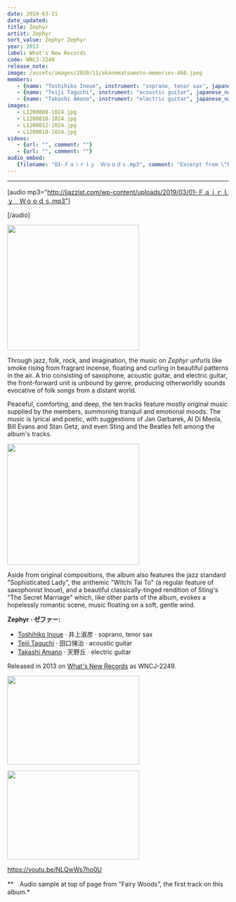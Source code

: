```yaml
---
date: 2019-03-21
date_updated: 
title: Zephyr
artist: Zephyr
sort_value: Zephyr Zephyr
year: 2013
label: What's New Records
code: WNCJ-2249
release_note: 
image: /assets/images/2020/11/akanematsumoto-memories-460.jpeg
members:
   - {name: "Toshihiko Inoue", instrument: "soprano, tenor sax", japanese_name: 井上淑彦, url: "http://inouetoshihiko.com"}
   - {name: "Teiji Taguchi", instrument: "acoustic guitar", japanese_name: 田口悌治, url: "https://tag-gtr.wixsite.com/home"}
   - {name: "Takashi Amano", instrument: "electric guitar", japanese_name: 天野丘, url: "https://blog.goo.ne.jp/amaqguitar"}
images: 
   - L1200808-1024.jpg
   - L1200810-1024.jpg
   - L1200812-1024.jpg
   - L1200818-1024.jpg
videos: 
   - {url: "", comment: ""}
   - {url: "", comment: ""}
audio_embed:
   {filename: "01-Ｆａｉｒｌｙ　Ｗｏｏｄｓ.mp3", comment: "Excerpt from \"Fairy Woods\", the first track on this album:"}
---
```

---
[audio mp3="http://jjazzist.com/wp-content/uploads/2019/03/01-Ｆａｉｒｌｙ　Ｗｏｏｄｓ.mp3"]

[/audio]

<a href="http://www.jjazzist.com/wp-content/uploads/2018/11/L1200808.jpg"><img class="size-medium wp-image-3108 alignright" src="http://www.jjazzist.com/wp-content/uploads/2018/11/L1200808-300x285.jpg" alt="" width="300" height="285" /></a>

Through jazz, folk, rock, and imagination, the music on *Zephyr* unfurls like smoke rising from fragrant incense, floating and curling in beautiful patterns in the air. A trio consisting of saxophone, acoustic guitar, and electric guitar, the front-forward unit is unbound by genre, producing otherworldly sounds evocative of folk songs from a distant world.

Peaceful, comforting, and deep, the ten tracks feature mostly original music supplied by the members, summoning tranquil and emotional moods. The music is lyrical and poetic, with suggestions of Jan Garbarek, Al Di Meola, Bill Evans and Stan Getz, and even Sting and the Beatles felt among the album's tracks.

<a href="http://www.jjazzist.com/wp-content/uploads/2018/11/L1200810.jpg"><img class="size-medium wp-image-3109 alignright" src="http://www.jjazzist.com/wp-content/uploads/2018/11/L1200810-300x275.jpg" alt="" width="300" height="275" data-temp-aztec-id="5bfbae5b-977b-4e91-aa68-a035c8b982ca" /></a>

Aside from original compositions, the album also features the jazz standard "Sophisticated Lady", the anthemic "Witchi Tai To" (a regular feature of saxophonist Inoue), and a beautiful classically-tinged rendition of Sting's "The Secret Marriage" which, like other parts of the album, evokes a hopelessly romantic scene, music floating on a soft, gentle wind.

<strong>Zephyr · ゼファー:</strong>
<ul>
 	<li><a href="http://inouetoshihiko.com">Toshihiko Inoue</a> · 井上淑彦 · soprano, tenor sax</li>
 	<li><a href="https://tag-gtr.wixsite.com/home">Teiji Taguchi</a> · 田口悌治 · acoustic guitar</li>
 	<li><a href="https://blog.goo.ne.jp/amaqguitar">Takashi Amano</a> · 天野丘 · electric guitar</li>
</ul>
Released in 2013 on <a href="http://www.wn-records.com">What's New Records</a> as WNCJ-2249.

<a href="http://www.jjazzist.com/wp-content/uploads/2018/11/L1200812.jpg"><img class="alignnone size-medium wp-image-3110" src="http://www.jjazzist.com/wp-content/uploads/2018/11/L1200812-300x201.jpg" alt="" width="300" height="201" /></a>

<a href="http://www.jjazzist.com/wp-content/uploads/2018/11/L1200818.jpg"><img class="alignnone size-medium wp-image-3111" src="http://www.jjazzist.com/wp-content/uploads/2018/11/L1200818-300x202.jpg" alt="" width="300" height="202" /></a>

https://youtu.be/NLQwWs7ho0U

**　Audio sample at top of page from "Fairy Woods", the first track on this album.*

